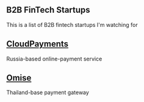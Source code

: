 B2B FinTech Startups
----------------

This is a list of B2B fintech startups I'm watching for

## [CloudPayments](https://cloudpayments.ru/en/)
Russia-based online-payment service

## [Omise](https://www.omise.co/about)
Thailand-base payment gateway
